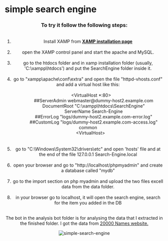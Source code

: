 <html>

<body>
    <h1>simple search engine</h1>
    <center>
    <h3>To try it follow the following steps:<br></h1>
        <ol>
    &nbsp&nbsp&nbsp&nbsp<li> Install XAMP from <a href="https://www.apachefriends.org/download.html"><b>XAMP installation page</b></a><br></li>
    &nbsp&nbsp&nbsp&nbsp<li> open the XAMP control panel and start the apache and MySQL.<br></li> 
    &nbsp&nbsp&nbsp&nbsp<li> go to the htdocs folder and in xamp installation folder (usually, 'C:\xampp\htdocs') and put the SearchEngine folder inside it.<br></li> 
    &nbsp&nbsp&nbsp&nbsp<li> go to "xampp\apache\conf\extra" and open the file "httpd-vhosts.conf" and add a virtual host like this:<br><br>
    &nbsp&nbsp&nbsp&nbsp &lt;VirtualHost *:80&gt;<br>
        &nbsp&nbsp&nbsp&nbsp&nbsp&nbsp&nbsp&nbsp&nbsp##ServerAdmin webmaster@dummy-host2.example.com<br>
        &nbsp&nbsp&nbsp&nbsp&nbsp&nbsp&nbsp&nbsp&nbspDocumentRoot "C:\xampp\htdocs\SearchEngine"<br>
        &nbsp&nbsp&nbsp&nbsp&nbsp&nbsp&nbsp&nbsp&nbspServerName Search-Engine<br>
        &nbsp&nbsp&nbsp&nbsp&nbsp&nbsp&nbsp&nbsp&nbsp##ErrorLog "logs/dummy-host2.example.com-error.log"<br>
        &nbsp&nbsp&nbsp&nbsp&nbsp&nbsp&nbsp&nbsp&nbsp##CustomLog "logs/dummy-host2.example.com-access.log" common<br>
        &nbsp&nbsp&nbsp&nbsp&lt;VirtualHost&gt;<br><br></li> 
    &nbsp&nbsp&nbsp&nbsp<li>  go to "C:\Windows\System32\drivers\etc" and open 'hosts' file and at the end of the file 127.0.0.1 Search-Engine.local<br></li> 
    &nbsp&nbsp&nbsp&nbsp<li>  open your browser and go to "http://localhost/phpmyadmin" and create a database called "mydb"<br></li> 
    &nbsp&nbsp&nbsp&nbsp<li> go to the import section on php myadmin and upload the two files excell data from the data folder.<br></li> 
    &nbsp&nbsp&nbsp&nbsp<li> in your browser go to localhost, it will open the search engine, search for the item you added in the DB<br><br></li> 
            </ol>
    </center>
    <div align="center">
        <p>The bot in the analysis bot folder is for analysing the data that I extracted in the finished folder. I got the data from <a href="http://www.20000-names.com/">20000 Names website.</a></p>
    </div>
    <div align = "center"><img src="https://i.ibb.co/vjbgQ6f/simple-search-engine.png" alt="simple-search-engine" border="0"></div>
</body>

</html>
